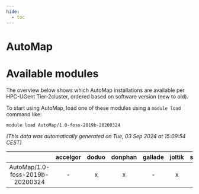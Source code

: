 ```yaml
---
hide:
  - toc
---
```


AutoMap
=======

# Available modules


The overview below shows which AutoMap installations are available per HPC-UGent Tier-2cluster, ordered based on software version (new to old).

To start using AutoMap, load one of these modules using a `module load` command like:

```shell
module load AutoMap/1.0-foss-2019b-20200324
```

*(This data was automatically generated on Tue, 03 Sep 2024 at 15:09:54 CEST)*  

| |accelgor|doduo|donphan|gallade|joltik|shinx|skitty|
| :---: | :---: | :---: | :---: | :---: | :---: | :---: | :---: |
|AutoMap/1.0-foss-2019b-20200324|-|x|x|-|x|-|x|
